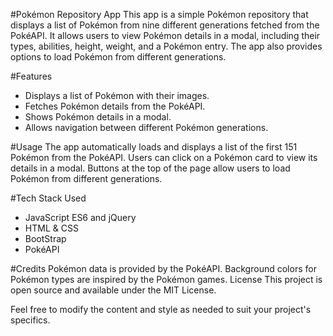 #Pokémon Repository App
This app is a simple Pokémon repository that displays a list of Pokémon from nine different generations fetched from the PokéAPI. It allows users to view Pokémon details in a modal, including their types, abilities, height, weight, and a Pokémon entry. The app also provides options to load Pokémon from different generations.

#Features
- Displays a list of Pokémon with their images.
- Fetches Pokémon details from the PokéAPI.
- Shows Pokémon details in a modal.
- Allows navigation between different Pokémon generations.

#Usage
The app automatically loads and displays a list of the first 151 Pokémon from the PokéAPI. Users can click on a Pokémon card to view its details in a modal. Buttons at the top of the page allow users to load Pokémon from different generations.

#Tech Stack Used
- JavaScript ES6 and jQuery
- HTML & CSS
- BootStrap
- PokéAPI


#Credits
Pokémon data is provided by the PokéAPI.
Background colors for Pokémon types are inspired by the Pokémon games.
License
This project is open source and available under the MIT License.

Feel free to modify the content and style as needed to suit your project's specifics.
